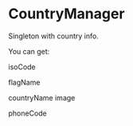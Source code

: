 # CountryManager
Singleton with country info.

You can get:

isoCode

flagName

countryName image

phoneCode